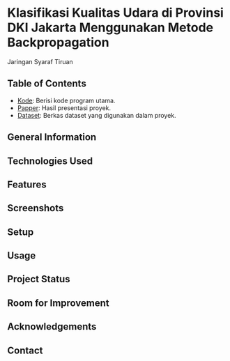 # **Klasifikasi Kualitas Udara di Provinsi DKI Jakarta Menggunakan Metode Backpropagation**

Jaringan Syaraf Tiruan

## Table of Contents
- [Kode](H1D020028_H1D020041_Klasifikasi_Backpropragation.ipynb): Berisi kode program utama.
- [Papper](H1D020028_H1D020041_Tugas_Project_JST.pdf): Hasil presentasi proyek.
- [Dataset](dataset.csv): Berkas dataset yang digunakan dalam proyek.

## General Information
## Technologies Used
## Features
## Screenshots
## Setup
## Usage
## Project Status
## Room for Improvement
## Acknowledgements
## Contact
